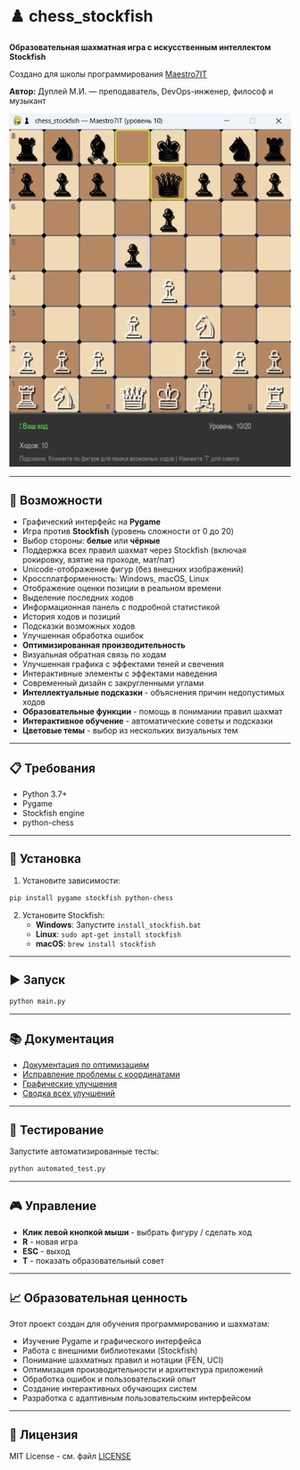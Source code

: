 # ♟️ chess_stockfish

**Образовательная шахматная игра с искусственным интеллектом Stockfish**  

Создано для школы программирования [Maestro7IT](https://school-maestro7it.ru/)  

**Автор:** Дуплей М.И. — преподаватель, DevOps-инженер, философ и музыкант

![alt text](image.png)

---

## 🌟 Возможности

- Графический интерфейс на **Pygame**
- Игра против **Stockfish** (уровень сложности от 0 до 20)
- Выбор стороны: **белые** или **чёрные**
- Поддержка всех правил шахмат через Stockfish (включая рокировку, взятие на проходе, мат/пат)
- Unicode-отображение фигур (без внешних изображений)
- Кроссплатформенность: Windows, macOS, Linux
- Отображение оценки позиции в реальном времени
- Выделение последних ходов
- Информационная панель с подробной статистикой
- История ходов и позиций
- Подсказки возможных ходов
- Улучшенная обработка ошибок
- **Оптимизированная производительность**
- Визуальная обратная связь по ходам
- Улучшенная графика с эффектами теней и свечения
- Интерактивные элементы с эффектами наведения
- Современный дизайн с закругленными углами
- **Интеллектуальные подсказки** - объяснения причин недопустимых ходов
- **Образовательные функции** - помощь в понимании правил шахмат
- **Интерактивное обучение** - автоматические советы и подсказки
- **Цветовые темы** - выбор из нескольких визуальных тем

---

## 📋 Требования

- Python 3.7+
- Pygame
- Stockfish engine
- python-chess

---

## 🚀 Установка

1. Установите зависимости:
```bash
pip install pygame stockfish python-chess
```

2. Установите Stockfish:
   - **Windows**: Запустите `install_stockfish.bat`
   - **Linux**: `sudo apt-get install stockfish`
   - **macOS**: `brew install stockfish`

---

## ▶️ Запуск

```bash
python main.py
```

---

## 📚 Документация

- [Документация по оптимизациям](docs/code_optimizations.md)
- [Исправление проблемы с координатами](docs/coordinate_fix.md)
- [Графические улучшения](docs/graphics_improvements.md)
- [Сводка всех улучшений](IMPROVEMENTS_SUMMARY.md)

---

## 🧪 Тестирование

Запустите автоматизированные тесты:
```bash
python automated_test.py
```

---

## 🎮 Управление

- **Клик левой кнопкой мыши** - выбрать фигуру / сделать ход
- **R** - новая игра
- **ESC** - выход
- **T** - показать образовательный совет

---

## 📈 Образовательная ценность

Этот проект создан для обучения программированию и шахматам:
- Изучение Pygame и графического интерфейса
- Работа с внешними библиотеками (Stockfish)
- Понимание шахматных правил и нотации (FEN, UCI)
- Оптимизация производительности и архитектура приложений
- Обработка ошибок и пользовательский опыт
- Создание интерактивных обучающих систем
- Разработка с адаптивным пользовательским интерфейсом

---

## 📄 Лицензия

MIT License - см. файл [LICENSE](LICENSE)